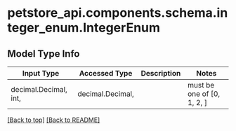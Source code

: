 <a name="top"></a>
<a id="IntegerEnum"></a>
# petstore_api.components.schema.integer_enum.IntegerEnum

## Model Type Info
Input Type | Accessed Type | Description | Notes
------------ | ------------- | ------------- | -------------
decimal.Decimal, int,  | decimal.Decimal,  |  | must be one of [0, 1, 2, ] 

[[Back to top]](#top) [[Back to README]](../../../README.md)